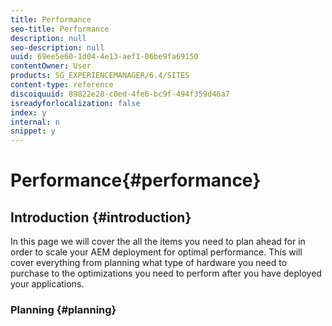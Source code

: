 ```yaml
---
title: Performance
seo-title: Performance
description: null
seo-description: null
uuid: 69ee5e60-1d04-4e13-aef1-06be9fa69150
contentOwner: User
products: SG_EXPERIENCEMANAGER/6.4/SITES
content-type: reference
discoiquuid: 89822e28-c0ed-4fe6-bc9f-494f359d46a7
isreadyforlocalization: false
index: y
internal: n
snippet: y
---
```


# Performance{#performance}

## Introduction {#introduction}

In this page we will cover the all the items you need to plan ahead for in order to scale your AEM deployment for optimal performance. This will cover everything from planning what type of hardware you need to purchase to the optimizations you need to perform after you have deployed your applications.

### Planning {#planning}

